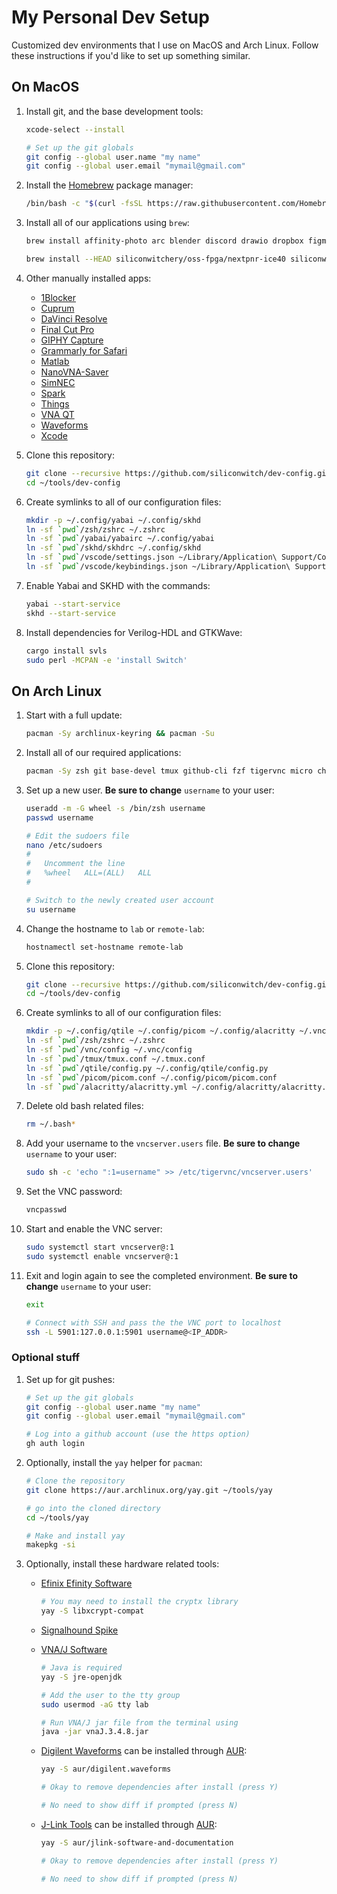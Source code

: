 # My Personal Dev Setup

Customized dev environments that I use on MacOS and Arch Linux. Follow these instructions if you'd like to set up something similar.

## On MacOS

1. Install git, and the base development tools:

    ```sh
    xcode-select --install

    # Set up the git globals
    git config --global user.name "my name"
    git config --global user.email "mymail@gmail.com"
    ```

1. Install the [Homebrew](https://brew.sh) package manager:

    ```sh
    /bin/bash -c "$(curl -fsSL https://raw.githubusercontent.com/Homebrew/install/HEAD/install.sh)"
    ```

1. Install all of our applications using `brew`:

    ```sh
    brew install affinity-photo arc blender discord drawio dropbox figma fxfactory fzf gcc-arm-embedded gh go gtkwave homebrew/cask-fonts/font-roboto-mono icarus-verilog jq kicad koekeishiya/formulae/skhd koekeishiya/formulae/yabai nordic-nrf-command-line-tools obs openfpgaloader python raspberry-pi-imager raycast rekordbox remarkable saleae-logic segger-jlink spotify steam the-unarchiver visual-studio-code vlc vnc-viewer xmind zoom

    brew install --HEAD siliconwitchery/oss-fpga/nextpnr-ice40 siliconwitchery/oss-fpga/nextpnr-nexus
    ```

1. Other manually installed apps:

    - [1Blocker](https://apps.apple.com/se/app/1blocker-ad-blocker/id1365531024?l=en-GB)
    - [Cuprum](https://apps.apple.com/se/app/cuprum/id1088670425?l=en-GB&mt=12)
    - [DaVinci Resolve](https://apps.apple.com/se/app/davinci-resolve/id571213070?l=en-GB&mt=12)
    - [Final Cut Pro](https://apps.apple.com/se/app/final-cut-pro/id424389933?l=en-GB&mt=12)
    - [GIPHY Capture](https://apps.apple.com/se/app/giphy-capture-the-gif-maker/id668208984?l=en-GB&mt=12)
    - [Grammarly for Safari](https://apps.apple.com/se/app/grammarly-writing-app/id1462114288?l=en-GB&mt=12)
    - [Matlab](https://www.mathworks.com)
    - [NanoVNA-Saver](https://github.com/NanoVNA-Saver/nanovna-saver/releases)
    - [SimNEC](http://www.ae6ty.com/smith_charts.html)
    - [Spark](https://apps.apple.com/se/app/spark-email-app-by-readdle/id1176895641?l=en-GB&mt=12)
    - [Things](https://apps.apple.com/se/app/things-3/id904280696?l=en-GB&mt=12)
    - [VNA QT](https://nanorfe.com/nanovna-software.html)
    - [Waveforms](https://digilent.com/shop/software/digilent-waveforms/)
    - [Xcode](https://apps.apple.com/se/app/xcode/id497799835?l=en-GB&mt=12)

1. Clone this repository:

    ```sh
    git clone --recursive https://github.com/siliconwitch/dev-config.git ~/tools/dev-config
    cd ~/tools/dev-config
    ```

1. Create symlinks to all of our configuration files:

    ```sh
    mkdir -p ~/.config/yabai ~/.config/skhd
    ln -sf `pwd`/zsh/zshrc ~/.zshrc
    ln -sf `pwd`/yabai/yabairc ~/.config/yabai
    ln -sf `pwd`/skhd/skhdrc ~/.config/skhd
    ln -sf `pwd`/vscode/settings.json ~/Library/Application\ Support/Code/User
    ln -sf `pwd`/vscode/keybindings.json ~/Library/Application\ Support/Code/User
    ```

1. Enable Yabai and SKHD with the commands:

    ```sh
    yabai --start-service
    skhd --start-service
    ```

1. Install dependencies for Verilog-HDL and GTKWave:

    ```sh
    cargo install svls
    sudo perl -MCPAN -e 'install Switch'
    ```

## On Arch Linux

1. Start with a full update:

    ```sh
    pacman -Sy archlinux-keyring && pacman -Su
    ```

1. Install all of our required applications:

    ```sh
    pacman -Sy zsh git base-devel tmux github-cli fzf tigervnc micro chromium xorg-server xorg-xinit qtile alacritty ttf-roboto-mono noto-fonts-emoji picom rofi rofi-calc
    ```

1. Set up a new user. **Be sure to change** `username` to your user:

    ```sh
    useradd -m -G wheel -s /bin/zsh username
    passwd username

    # Edit the sudoers file
    nano /etc/sudoers
    #
    #   Uncomment the line
    #   %wheel   ALL=(ALL)   ALL
    #

    # Switch to the newly created user account
    su username
    ```

1. Change the hostname to `lab` or `remote-lab`:

    ```sh
    hostnamectl set-hostname remote-lab
    ```

1. Clone this repository:

    ```sh
    git clone --recursive https://github.com/siliconwitch/dev-config.git ~/tools/dev-config
    cd ~/tools/dev-config
    ```

1. Create symlinks to all of our configuration files:

    ```sh
    mkdir -p ~/.config/qtile ~/.config/picom ~/.config/alacritty ~/.vnc 
    ln -sf `pwd`/zsh/zshrc ~/.zshrc
    ln -sf `pwd`/vnc/config ~/.vnc/config
    ln -sf `pwd`/tmux/tmux.conf ~/.tmux.conf
    ln -sf `pwd`/qtile/config.py ~/.config/qtile/config.py
    ln -sf `pwd`/picom/picom.conf ~/.config/picom/picom.conf
    ln -sf `pwd`/alacritty/alacritty.yml ~/.config/alacritty/alacritty.yml
    ```

1. Delete old bash related files:

    ```sh
    rm ~/.bash*
    ```

1. Add your username to the `vncserver.users` file. **Be sure to change** `username` to your user:

	```sh
	sudo sh -c 'echo ":1=username" >> /etc/tigervnc/vncserver.users'
	```

1. Set the VNC password:

    ```sh
    vncpasswd
    ```

1. Start and enable the VNC server:

    ```sh
    sudo systemctl start vncserver@:1
    sudo systemctl enable vncserver@:1
    ```

1. Exit and login again to see the completed environment. **Be sure to change** `username` to your user:

    ```sh
    exit

    # Connect with SSH and pass the the VNC port to localhost
    ssh -L 5901:127.0.0.1:5901 username@<IP_ADDR>
    ```

### Optional stuff

1. Set up for git pushes:

    ```sh
    # Set up the git globals
    git config --global user.name "my name"
    git config --global user.email "mymail@gmail.com"

    # Log into a github account (use the https option)
    gh auth login
    ```

1. Optionally, install the `yay` helper for `pacman`:

    ```sh
    # Clone the repository
    git clone https://aur.archlinux.org/yay.git ~/tools/yay
    
    # go into the cloned directory
    cd ~/tools/yay

    # Make and install yay
    makepkg -si
    ```

1. Optionally, install these hardware related tools:

    - [Efinix Efinity Software](https://www.efinixinc.com/support/efinity.php)

        ```sh
        # You may need to install the cryptx library
        yay -S libxcrypt-compat
        ```

    - [Signalhound Spike](https://signalhound.com/spike/)
    - [VNA/J Software](https://vnaj.dl2sba.com)

        ```sh
        # Java is required
        yay -S jre-openjdk

        # Add the user to the tty group 
        sudo usermod -aG tty lab

        # Run VNA/J jar file from the terminal using
        java -jar vnaJ.3.4.8.jar
        ```

    - [Digilent Waveforms](https://digilent.com/shop/software/digilent-waveforms/download) can be installed through [AUR](https://aur.archlinux.org/packages/digilent.waveforms):

        ```sh
        yay -S aur/digilent.waveforms

        # Okay to remove dependencies after install (press Y)

        # No need to show diff if prompted (press N)
        ```
    
    - [J-Link Tools](https://www.segger.com/downloads/jlink/) can be installed through [AUR](https://aur.archlinux.org/packages/jlink):

        ```sh
        yay -S aur/jlink-software-and-documentation

        # Okay to remove dependencies after install (press Y)

        # No need to show diff if prompted (press N)
        ```
